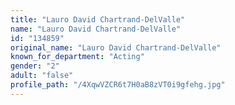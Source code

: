 ```yaml
---
title: "Lauro David Chartrand-DelValle"
name: "Lauro David Chartrand-DelValle"
id: "134859"
original_name: "Lauro David Chartrand-DelValle"
known_for_department: "Acting"
gender: "2"
adult: "false"
profile_path: "/4XqwVZCR6t7H0aB8zVT0i9gfehg.jpg"
---
```

